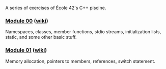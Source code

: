 A series of exercises of École 42's C++ piscine.
### [Module 00](m00) ([wiki](wiki/m00.md))
Namespaces, classes, member functions, stdio streams, initialization lists, static, and some other basic stuff.

### [Module 01](m01) ([wiki](wiki/m01.md))
Memory allocation, pointers to members, references, switch statement.

